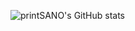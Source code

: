 ![printSANO's GitHub stats](https://github-readme-stats.vercel.app/api?username=printSANO&count_private=true&show_icons=true&theme=radica)
